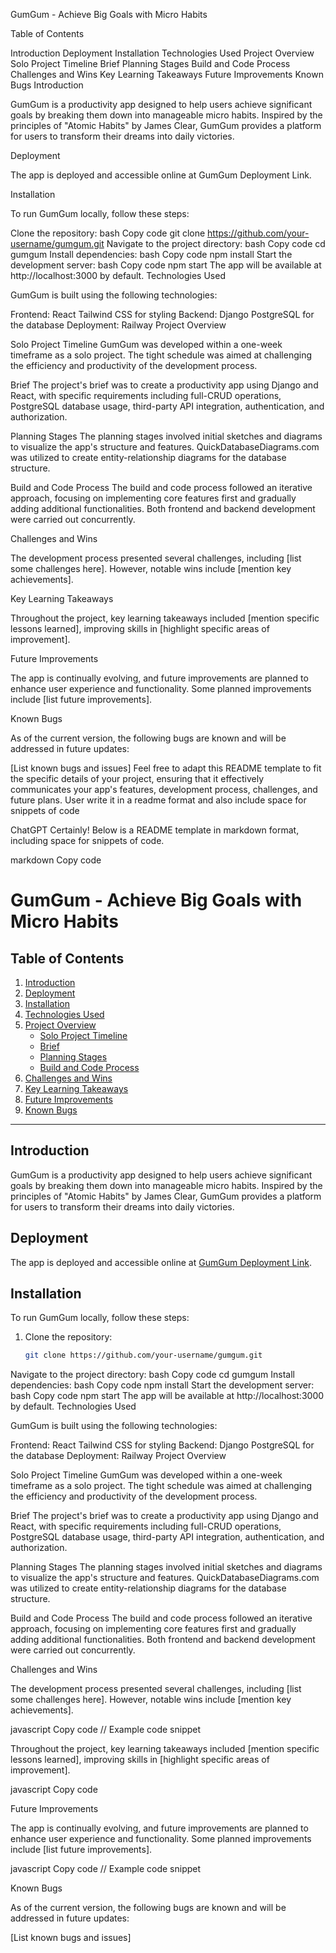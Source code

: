 GumGum - Achieve Big Goals with Micro Habits

Table of Contents

Introduction
Deployment
Installation
Technologies Used
Project Overview
Solo Project Timeline
Brief
Planning Stages
Build and Code Process
Challenges and Wins
Key Learning Takeaways
Future Improvements
Known Bugs
Introduction

GumGum is a productivity app designed to help users achieve significant goals by breaking them down into manageable micro habits. Inspired by the principles of "Atomic Habits" by James Clear, GumGum provides a platform for users to transform their dreams into daily victories.

Deployment

The app is deployed and accessible online at GumGum Deployment Link.

Installation

To run GumGum locally, follow these steps:

Clone the repository:
bash
Copy code
git clone https://github.com/your-username/gumgum.git
Navigate to the project directory:
bash
Copy code
cd gumgum
Install dependencies:
bash
Copy code
npm install
Start the development server:
bash
Copy code
npm start
The app will be available at http://localhost:3000 by default.
Technologies Used

GumGum is built using the following technologies:

Frontend:
React
Tailwind CSS for styling
Backend:
Django
PostgreSQL for the database
Deployment:
Railway
Project Overview

Solo Project Timeline
GumGum was developed within a one-week timeframe as a solo project. The tight schedule was aimed at challenging the efficiency and productivity of the development process.

Brief
The project's brief was to create a productivity app using Django and React, with specific requirements including full-CRUD operations, PostgreSQL database usage, third-party API integration, authentication, and authorization.

Planning Stages
The planning stages involved initial sketches and diagrams to visualize the app's structure and features. QuickDatabaseDiagrams.com was utilized to create entity-relationship diagrams for the database structure.

Build and Code Process
The build and code process followed an iterative approach, focusing on implementing core features first and gradually adding additional functionalities. Both frontend and backend development were carried out concurrently.

Challenges and Wins

The development process presented several challenges, including [list some challenges here]. However, notable wins include [mention key achievements].

Key Learning Takeaways

Throughout the project, key learning takeaways included [mention specific lessons learned], improving skills in [highlight specific areas of improvement].

Future Improvements

The app is continually evolving, and future improvements are planned to enhance user experience and functionality. Some planned improvements include [list future improvements].

Known Bugs

As of the current version, the following bugs are known and will be addressed in future updates:

[List known bugs and issues]
Feel free to adapt this README template to fit the specific details of your project, ensuring that it effectively communicates your app's features, development process, challenges, and future plans.
User
write it in a readme format and also include space for snippets of code

ChatGPT
Certainly! Below is a README template in markdown format, including space for snippets of code.

markdown
Copy code
# GumGum - Achieve Big Goals with Micro Habits

## Table of Contents

1. [Introduction](#introduction)
2. [Deployment](#deployment)
3. [Installation](#installation)
4. [Technologies Used](#technologies-used)
5. [Project Overview](#project-overview)
   - [Solo Project Timeline](#solo-project-timeline)
   - [Brief](#brief)
   - [Planning Stages](#planning-stages)
   - [Build and Code Process](#build-and-code-process)
6. [Challenges and Wins](#challenges-and-wins)
7. [Key Learning Takeaways](#key-learning-takeaways)
8. [Future Improvements](#future-improvements)
9. [Known Bugs](#known-bugs)

---

## Introduction

GumGum is a productivity app designed to help users achieve significant goals by breaking them down into manageable micro habits. Inspired by the principles of "Atomic Habits" by James Clear, GumGum provides a platform for users to transform their dreams into daily victories.

## Deployment

The app is deployed and accessible online at [GumGum Deployment Link](#).

## Installation

To run GumGum locally, follow these steps:

1. Clone the repository:

   ```bash
   git clone https://github.com/your-username/gumgum.git
Navigate to the project directory:
bash
Copy code
cd gumgum
Install dependencies:
bash
Copy code
npm install
Start the development server:
bash
Copy code
npm start
The app will be available at http://localhost:3000 by default.
Technologies Used

GumGum is built using the following technologies:

Frontend:
React
Tailwind CSS for styling
Backend:
Django
PostgreSQL for the database
Deployment:
Railway
Project Overview

Solo Project Timeline
GumGum was developed within a one-week timeframe as a solo project. The tight schedule was aimed at challenging the efficiency and productivity of the development process.

Brief
The project's brief was to create a productivity app using Django and React, with specific requirements including full-CRUD operations, PostgreSQL database usage, third-party API integration, authentication, and authorization.

Planning Stages
The planning stages involved initial sketches and diagrams to visualize the app's structure and features. QuickDatabaseDiagrams.com was utilized to create entity-relationship diagrams for the database structure.

Build and Code Process
The build and code process followed an iterative approach, focusing on implementing core features first and gradually adding additional functionalities. Both frontend and backend development were carried out concurrently.

Challenges and Wins

The development process presented several challenges, including [list some challenges here]. However, notable wins include [mention key achievements].

javascript
Copy code
// Example code snippet


Throughout the project, key learning takeaways included [mention specific lessons learned], improving skills in [highlight specific areas of improvement].

javascript
Copy code

Future Improvements

The app is continually evolving, and future improvements are planned to enhance user experience and functionality. Some planned improvements include [list future improvements].

javascript
Copy code
// Example code snippet

Known Bugs

As of the current version, the following bugs are known and will be addressed in future updates:

[List known bugs and issues]
